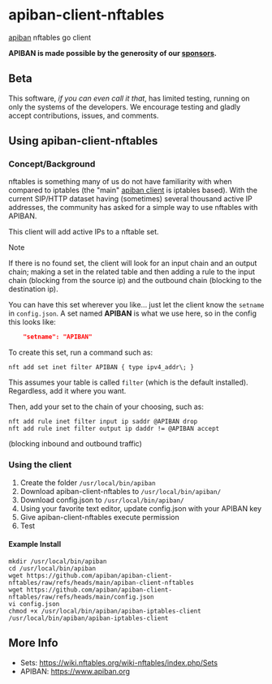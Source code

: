 # apiban-client-nftables

[apiban](https://www.apiban.org) nftables go client

**APIBAN is made possible by the generosity of our [sponsors](https://apiban.org/doc.html#sponsors).**

## Beta

This software, _if you can even call it that_, has limited testing, running on only the systems of the developers. We encourage testing and gladly accept contributions, issues, and comments.

## Using apiban-client-nftables

### Concept/Background

nftables is something many of us do not have familiarity with when compared to iptables (the "main" [apiban client](https://github.com/apiban/apiban-client-nftables) is iptables based). With the current SIP/HTTP dataset having (sometimes) several thousand active IP addresses, the community has asked for a simple way to use nftables with APIBAN.

This client will add active IPs to a nftable set.

> [!NOTE]
> If there is no found set, the client will look for an input chain and an output chain; making a set in the related table and then adding a rule to the input chain (blocking from the source ip) and the outbound chain (blocking to the destination ip).

You can have this set wherever you like... just let the client know the `setname` in `config.json`. A set named **APIBAN** is what we use here, so in the config this looks like:

```json
    "setname": "APIBAN"
```

To create this set, run a command such as:

```
nft add set inet filter APIBAN { type ipv4_addr\; }
```

This assumes your table is called `filter` (which is the default installed). Regardless, add it where you want.

Then, add your set to the chain of your choosing, such as:

```
nft add rule inet filter input ip saddr @APIBAN drop
nft add rule inet filter output ip daddr != @APIBAN accept
```

(blocking inbound and outbound traffic)

### Using the client

1. Create the folder `/usr/local/bin/apiban`
2. Download apiban-client-nftables to `/usr/local/bin/apiban/`
3. Download config.json to `/usr/local/bin/apiban/`
4. Using your favorite text editor, update config.json with your APIBAN key
5. Give apiban-client-nftables execute permission
6. Test

#### Example Install

```
mkdir /usr/local/bin/apiban 
cd /usr/local/bin/apiban    
wget https://github.com/apiban/apiban-client-nftables/raw/refs/heads/main/apiban-client-nftables  
wget https://github.com/apiban/apiban-client-nftables/raw/refs/heads/main/config.json
vi config.json
chmod +x /usr/local/bin/apiban/apiban-iptables-client
/usr/local/bin/apiban/apiban-iptables-client
```

## More Info

* Sets: <https://wiki.nftables.org/wiki-nftables/index.php/Sets>
* APIBAN: <https://www.apiban.org>
